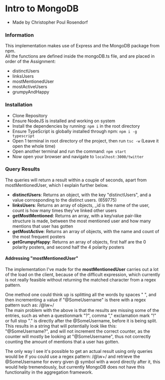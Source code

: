 # Intro to MongoDB
 
- Made by Christopher Poul Rosendorf

### Information

This implementation makes use of Express and the MongoDB package from npm.  
All the functions are defined inside the mongoDB.ts file, and are placed in order of the Assignment:  

- distinctUsers
- linksUsers
- mostMentionedUser
- mostActiveUsers
- grumpyAndHappy

### Installation

- Clone Repository
- Ensure NodeJS is installed and working on system
- Install the dependencies by running: `npm i` in the root directory
- Ensure TypeScript is globally installed through npm: `npm i -g typescript`
- Open 1 terminal in root directory of the project, then run `tsc -w` (Leave it open the whole time)
- Open another terminal and run the command: `npm start`
- Now open your browser and navigate to `localhost:3000/twitter`

### Query Results

The queries will return a result within a couple of seconds, apart from mostMentionedUser, which I explain further below.  

- **distinctUsers**: Returns an object, with the key "distinctUsers", and a value corrosponding to the distinct users. (659775)
- **linksUsers**: Returns an array of objects, _id is the name of the user, count is how many times they've linked other users
- **getMostMentioned**: Returns an array, with a key/value pair-like structure is made, between the most mentioned user and how many mentions that user has gotten
- **getMostActive**: Returns an array of objects, with the name and count of the most frequent posters
- **getGrumpyHappy**: Returns an array of objects, first half are the 0 polarity posters, and second half the 4 polarity posters

#### Addressing "mostMentionedUser"

The implementation I've made for the **mostMentionedUser** carries out a lot of the load on the client, because of the difficult expression, which currently is not really feasible without returning the matched character from a regex pattern.

One method one could think up is splitting all the words by spaces " ", and then incrementing a value if "@SomeUsername" is there with a regex pattern such as: /@\w+/  
The main problem with the above is that the results are missing some of the entries, such as when a questionmark "?", comma "," exclamation mark "!" or full stop "." is directly after the @SomeUsername, before it is being split.  
This results in a string that will potentially look like this: "@SomeUsername?", and will not increment the correct counter, as the counter will mostly be looking at "@SomeUsername", thus not correctly counting the amount of mentions that a user has gotten.

The only way I see it's possible to get an actual result using only queries would be if you could use a regex pattern: /@\w+/ and retrieve the @SomeUsername for every given @ symbol with a word directly after it, this would help tremendously, but currently MongoDB does not have this functionality in the aggregation framework.
